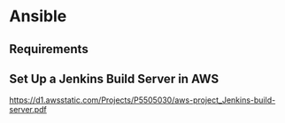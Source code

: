 # Ansible

## Requirements


## Set Up a Jenkins Build Server in AWS ##

https://d1.awsstatic.com/Projects/P5505030/aws-project_Jenkins-build-server.pdf
